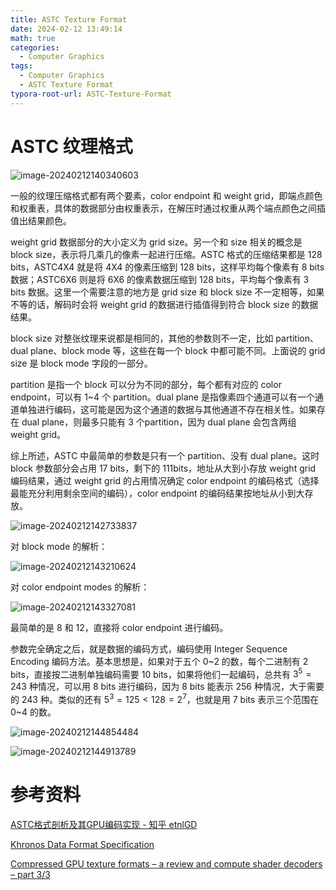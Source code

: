 ```yaml
---
title: ASTC Texture Format
date: 2024-02-12 13:49:14
math: true
categories:
  - Computer Graphics
tags:
  - Computer Graphics
  - ASTC Texture Format
typora-root-url: ASTC-Texture-Format
---
```




# ASTC 纹理格式

![image-20240212140340603](image-20240212140340603.png)

一般的纹理压缩格式都有两个要素，color endpoint 和 weight grid，即端点颜色和权重表，具体的数据部分由权重表示，在解压时通过权重从两个端点颜色之间插值出结果颜色。

weight grid 数据部分的大小定义为 grid size。另一个和 size 相关的概念是 block size，表示将几乘几的像素一起进行压缩。ASTC 格式的压缩结果都是 128 bits，ASTC4X4 就是将 4X4 的像素压缩到 128 bits，这样平均每个像素有 8 bits 数据；ASTC6X6 则是将 6X6 的像素数据压缩到 128 bits，平均每个像素有 3 bits 数据。这里一个需要注意的地方是 grid size 和 block size 不一定相等，如果不等的话，解码时会将 weight grid 的数据进行插值得到符合 block size 的数据结果。

block size 对整张纹理来说都是相同的，其他的参数则不一定，比如 partition、dual plane、block mode 等，这些在每一个 block 中都可能不同。上面说的 grid size 是 block mode 字段的一部分。

partition 是指一个 block 可以分为不同的部分，每个都有对应的 color endpoint，可以有 1~4 个 partition。dual plane 是指像素四个通道可以有一个通道单独进行编码，这可能是因为这个通道的数据与其他通道不存在相关性。如果存在 dual plane，则最多只能有 3 个partition，因为 dual plane 会包含两组 weight grid。

综上所述，ASTC 中最简单的参数是只有一个 partition、没有 dual plane。这时 block 参数部分会占用 17 bits，剩下的 111bits，地址从大到小存放 weight grid 编码结果，通过 weight grid 的占用情况确定 color endpoint 的编码格式（选择最能充分利用剩余空间的编码），color endpoint 的编码结果按地址从小到大存放。

![image-20240212142733837](image-20240212142733837.png)

对 block mode 的解析：

![image-20240212143210624](image-20240212143210624.png)

对 color endpoint modes 的解析：

![image-20240212143327081](image-20240212143327081.png)

最简单的是 8 和 12，直接将 color endpoint 进行编码。

参数完全确定之后，就是数据的编码方式，编码使用 Integer Sequence Encoding 编码方法。基本思想是，如果对于五个 0~2 的数，每个二进制有 2 bits，直接按二进制单独编码需要 10 bits，如果将他们一起编码，总共有 $3^5=243$ 种情况，可以用 8 bits 进行编码，因为 8 bits 能表示 256 种情况，大于需要的 243 种。类似的还有 $5^3 = 125 < 128 = 2^7$，也就是用 7 bits 表示三个范围在 0~4 的数。

![image-20240212144854484](image-20240212144854484.png)

![image-20240212144913789](image-20240212144913789.png)





# 参考资料

[ASTC格式剖析及其GPU编码实现 - 知乎 etnlGD](https://zhuanlan.zhihu.com/p/659509891)

[Khronos Data Format Specification](https://registry.khronos.org/DataFormat/specs/1.3/dataformat.1.3.html#ASTC)

[Compressed GPU texture formats – a review and compute shader decoders – part 3/3](https://themaister.net/blog/2021/08/29/compressed-gpu-texture-formats-a-review-and-compute-shader-decoders-part-3-3/)
